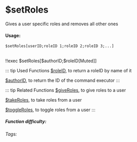 # $setRoles
Gives a user specific roles and removes all other ones

#### Usage: 
`$setRoles[userID;roleID 1;roleID 2;roleID 3;...]`


<br/>
<discord-messages>
	<discord-message :bot="false" role-color="#ffcc9a" author="Member">
		!!exec $setRoles[$authorID;$roleID[Muted]]
	</discord-message>
</discord-messages>

::: tip Used Functions
[$roleID](../Role/roleID.md), to return a roleID by name of it

[$authorID](../Member/authorID.md), to return the ID of the command executor
:::

::: tip Related Functions
[$giveRoles](../Role/giveRoles.md), to give roles to a user

[$takeRoles](../Role/takeRoles.md), to take roles from a user

[$toggleRoles](../Role/toggleRoles.md), to toggle roles from a user
:::

##### Function difficulty: <Badge type="warning" text="Medium" vertical="middle" /> 
###### Tags: <Badge type="tip" text="Set role" vertical="middle" /> <Badge type="tip" text="Give Roles" vertical="middle" /> <Badge type="tip" text="Take Roles" vertical="middle" /> <Badge type="tip" text="Member" vertical="middle" /> <Badge type="tip" text="role" vertical="middle" />